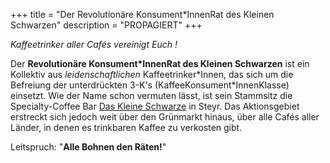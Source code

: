 +++
title = "Der Revolutionäre Konsument*InnenRat des Kleinen Schwarzen"
description = "PROPAGIERT"
+++

*Kaffeetrinker aller Cafés vereinigt Euch !*

Der **Revolutionäre Konsument*InnenRat des Kleinen Schwarzen** ist ein Kollektiv aus _leidenschaftlichen_ Kaffeetrinker\*Innen, das sich um die Befreiung der unterdrückten 3-K's (KaffeeKonsument*InnenKlasse) einsetzt. Wie der Name schon vermuten lässt, ist sein Stammsitz die Specialty-Coffee Bar [Das Kleine Schwarze](https://das-kleine-schwarze.at/) in Steyr. Das Aktionsgebiet erstreckt sich jedoch weit über den Grünmarkt hinaus, über alle Cafés aller Länder, in denen es trinkbaren Kaffee zu verkosten gibt.

Leitspruch: "**Alle Bohnen den Räten!**"
